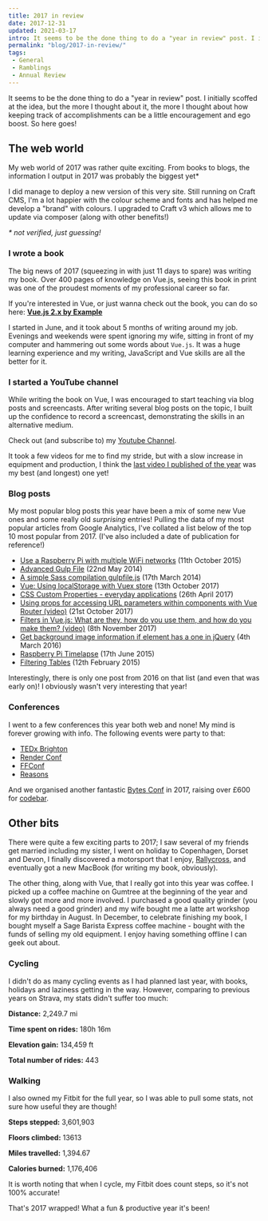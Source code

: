 ```yaml
---
title: 2017 in review
date: 2017-12-31
updated: 2021-03-17
intro: It seems to be the done thing to do a "year in review" post. I initially scoffed at the idea, but the more I thought about it, the more I thought about how keeping track of accomplishments can be a little encouragement and ego boost. So here goes!
permalink: "blog/2017-in-review/"
tags:
 - General
 - Ramblings
 - Annual Review
---
```


It seems to be the done thing to do a "year in review" post. I initially scoffed at the idea, but the more I thought about it, the more I thought about how keeping track of accomplishments can be a little encouragement and ego boost. So here goes!

## The web world

My web world of 2017 was rather quite exciting. From books to blogs, the information I output in 2017 was probably the biggest yet*

I did manage to deploy a new version of this very site. Still running on Craft CMS, I'm a lot happier with the colour scheme and fonts and has helped me develop a "brand" with colours. I upgraded to Craft v3 which allows me to update via composer (along with other benefits!)

_* not verified, just guessing!_

### I wrote a book

The big news of 2017 (squeezing in with just 11 days to spare) was writing my book. Over 400 pages of knowledge on Vue.js, seeing this book in print was one of the proudest moments of my professional career so far.

If you're interested in Vue, or just wanna check out the book, you can do so here: **[Vue.js 2.x by Example](https://www.packtpub.com/application-development/vuejs-2x-example)**

I started in June, and it took about 5 months of writing around my job. Evenings and weekends were spent ignoring my wife, sitting in front of my computer and hammering out some words about `Vue.js`. It was a huge learning experience and my writing, JavaScript and Vue skills are all the better for it.

### I started a YouTube channel

While writing the book on Vue, I was encouraged to start teaching via blog posts and screencasts. After writing several blog posts on the topic, I built up the confidence to record a screencast, demonstrating the skills in an alternative medium.

Check out (and subscribe to) my [Youtube Channel](https://www.youtube.com/channel/UCloDpDIsjp1_2rGckcJ6SbA).

It took a few videos for me to find my stride, but with a slow increase in equipment and production, I think the [last video I published of the year](https://www.mikestreety.co.uk/blog/introduction-to-vuex-implementation-part-2-video) was my best (and longest) one yet!

### Blog posts

My most popular blog posts this year have been a mix of some new Vue ones and some really old _surprising_ entries! Pulling the data of my most popular articles from Google Analytics, I've collated a list below of the top 10 most popular from 2017. (I've also included a date of publication for reference!)

- [Use a Raspberry Pi with multiple WiFi networks](https://www.mikestreety.co.uk/blog/use-a-raspberry-pi-with-multiple-wifi-networks) (11th October 2015)
- [Advanced Gulp File](https://www.mikestreety.co.uk/blog/advanced-gulp-file) (22nd May 2014)
- [A simple Sass compilation gulpfile.js](https://www.mikestreety.co.uk/blog/a-simple-sass-compilation-gulpfile-js) (17th March 2014)
- [Vue: Using localStorage with Vuex store](https://www.mikestreety.co.uk/blog/vue-js-using-localstorage-with-the-vuex-store) (13th October 2017)
- [CSS Custom Properties - everyday applications](https://www.mikestreety.co.uk/blog/css-custom-properties-everyday-applications) (26th April 2017)
- [Using props for accessing URL parameters within components with Vue Router (video)](https://www.mikestreety.co.uk/blog/using-props-for-accessing-url-parameters-within-components-with-vue-router) (21st October 2017)
- [Filters in Vue.js: What are they, how do you use them, and how do you make them? (video)](https://www.mikestreety.co.uk/blog/vue-js-filters-what-are-they-how-do-you-use-them-and-how-do-you-make-them-video) (8th November 2017)
- [Get background image information if element has a one in jQuery](https://www.mikestreety.co.uk/blog/get-background-image-information-if-element-has-a-one-in-jquery) (4th March 2016)
- [Raspberry Pi Timelapse](https://www.mikestreety.co.uk/blog/raspberry-pi-timelapse) (17th June 2015)
- [Filtering Tables](https://www.mikestreety.co.uk/blog/filtering-tables) (12th February 2015)

Interestingly, there is only one post from 2016 on that list (and even that was early on)! I obviously wasn't very interesting that year!

### Conferences

I went to a few conferences this year both web and none! My mind is forever growing with info. The following events were party to that:

- [TEDx Brighton](http://tedxbrighton.com/events/2017)
- [Render Conf](https://2017.render-conf.com/)
- [FFConf](https://2017.ffconf.org/)
- [Reasons](https://reasons.to/2017)

And we organised another fantastic [Bytes Conf](http://2017.bytesconf.co.uk/) in 2017, raising over £600 for [codebar](https://codebar.io/).

## Other bits

There were quite a few exciting parts to 2017; I saw several of my friends get married including my sister, I went on holiday to Copenhagen, Dorset and Devon, I finally discovered a motorsport that I enjoy, [Rallycross](http://www.fiaworldrallycross.com/), and eventually got a new MacBook (for writing my book, obviously).

The other thing, along with Vue, that I really got into this year was coffee. I picked up a coffee machine on Gumtree at the beginning of the year and slowly got more and more involved. I purchased a good quality grinder (you always need a good grinder) and my wife bought me a latte art workshop for my birthday in August. In December, to celebrate finishing my book, I bought myself a Sage Barista Express coffee machine - bought with the funds of selling my old equipment. I enjoy having something offline I can geek out about.

### Cycling

I didn't do as many cycling events as I had planned last year, with books, holidays and laziness getting in the way. However, comparing to previous years on Strava, my stats didn't suffer too much:

**Distance:** 2,249.7 mi

**Time spent on rides:** 180h 16m

**Elevation gain:** 134,459 ft

**Total number of rides:** 443

### Walking

I also owned my Fitbit for the full year, so I was able to pull some stats, not sure how useful they are though!

**Steps stepped:** 3,601,903

**Floors climbed:** 13613

**Miles travelled:** 1,394.67

**Calories burned:** 1,176,406

It is worth noting that when I cycle, my Fitbit does count steps, so it's not 100% accurate!

That's 2017 wrapped! What a fun & productive year it's been!
